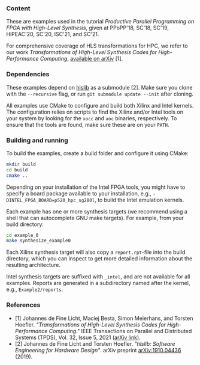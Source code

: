 ### Content

These are examples used in the tutorial _Productive Parallel Programming on FPGA
with High-Level Synthesis_, given at PPoPP'18, SC'18, SC'19, HiPEAC'20, SC'20,
ISC'21, and SC'21.

For comprehensive coverage of HLS transformations for HPC, we refer to our work
_Transformations of High-Level Synthesis Codes for High-Performance Computing_,
[available on arXiv](https://arxiv.org/abs/1805.08288) [1]. 

### Dependencies 

These examples depend on [hlslib](https://github.com/definelicht/hlslib) as a
submodule [2]. Make sure you clone with the `--recursive` flag, or run `git
submodule update --init` after cloning.

All examples use CMake to configure and build both Xilinx and Intel kernels. The
configuration relies on scripts to find the Xilinx and/or Intel tools on your
system by looking for the `xocc` and `aoc` binaries, respectively. To ensure
that the tools are found, make sure these are on your `PATH`.

### Building and running

To build the examples, create a build folder and configure it using CMake:

```bash
mkdir build
cd build
cmake ..
```

Depending on your installation of the Intel FPGA tools, you might have to
specify a board package available to your installation, e.g.,
`-DINTEL_FPGA_BOARD=p520_hpc_sg280l`, to build the Intel emulation kernels.

Each example has one or more synthesis targets (we recommend using a shell that
can autocomplete GNU make targets). For example, from your build directory:

```bash
cd example_0
make synthesize_example0
```

Each Xilinx synthesis target will also copy a `report.rpt`-file into the build
directory, which you can inspect to get more detailed information about the
resulting architecture.

Intel synthesis targets are suffixed with `_intel`, and are not available for all
examples. Reports are generated in a subdirectory named after the kernel, e.g., `Example2/reports`. 

### References

- [1] Johannes de Fine Licht, Maciej Besta, Simon Meierhans, and Torsten Hoefler. _"Transformations of High-Level Synthesis Codes for High-Performance Computing."_ IEEE Transactions on Parallel and Distributed Systems (TPDS), Vol. 32, Issue 5, 2021 ([arXiv link](https://arxiv.org/abs/1805.08288)).
- [2] Johannes de Fine Licht and Torsten Hoefler. _"hlslib: Software Engineering for Hardware Design"_. arXiv preprint [arXiv:1910.04436](https://arxiv.org/abs/1910.04436) (2019).
